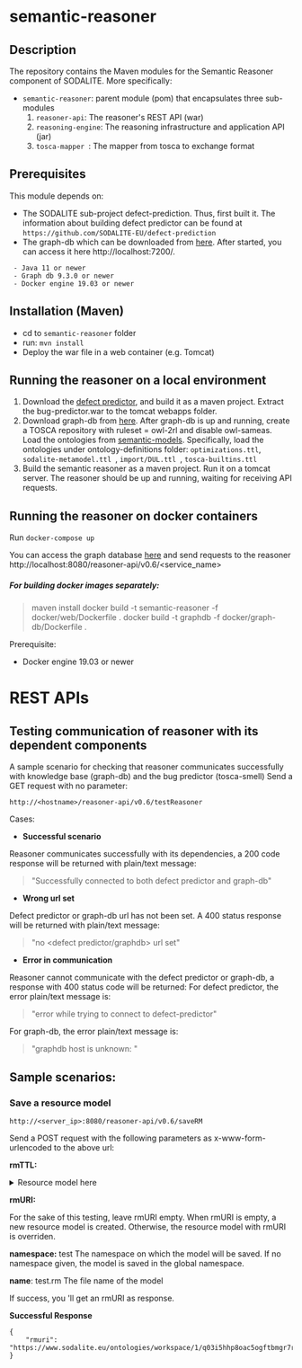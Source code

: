 # semantic-reasoner

## Description

The repository contains the Maven modules for the Semantic Reasoner component of SODALITE. More specifically:

- `semantic-reasoner`: parent module (pom)  that encapsulates three sub-modules
    1. `reasoner-api`: The reasoner's REST API (war)
    2. `reasoning-engine`: The reasoning infrastructure and application API (jar)
    3.  `tosca-mapper `: The mapper from tosca to exchange format

## Prerequisites
This module depends on:

- The SODALITE sub-project defect-prediction. Thus, first built it.
The information about building defect predictor can be found at
 ` https://github.com/SODALITE-EU/defect-prediction `
- The graph-db which can be downloaded from [here](http://graphdb.ontotext.com/documentation/free/index.html). 
After started, you can access it here http://localhost:7200/.
```
 - Java 11 or newer
 - Graph db 9.3.0 or newer
 - Docker engine 19.03 or newer 
 ```
 
## Installation (Maven)

- cd to `semantic-reasoner` folder
- run: `mvn install`
- Deploy the war file in a web container (e.g. Tomcat)

## Running the reasoner on a local environment
1) Download the [defect predictor](https://github.com/SODALITE-EU/defect-prediction), and build it as a maven project.
Extract the bug-predictor.war to the tomcat webapps folder.
2) Download graph-db from [here](http://graphdb.ontotext.com/). 
After graph-db is up and running, create a TOSCA repository with ruleset = owl-2rl and disable owl-sameas.
Load the ontologies from [semantic-models](https://github.com/SODALITE-EU/semantic-models/tree/master/ontology%20definitions).
Specifically, load the ontologies under ontology-definitions folder:
 `optimizations.ttl`,  `sodalite-metamodel.ttl `,  `import/DUL.ttl `,  `tosca-builtins.ttl `
4) Build the semantic reasoner as a maven project. Run it on a tomcat server. 
The reasoner should be up and running, waiting for receiving API requests.

## Running the reasoner on docker containers
Run 
```docker-compose up```

You can access the graph database [here](http://localhost:7200/)
and send requests to the reasoner http://localhost:8080/reasoner-api/v0.6/<service_name>
##### For building docker images separately:

> maven install
>docker build -t semantic-reasoner -f docker/web/Dockerfile .
> docker build -t graphdb -f docker/graph-db/Dockerfile .

  Prerequisite:
 - Docker engine 19.03 or newer

# REST APIs

## Testing communication of reasoner with its dependent components
A sample scenario for checking that reasoner communicates successfully with knowledge base (graph-db) and the bug predictor (tosca-smell)
Send a GET request with no parameter:
```
http://<hostname>/reasoner-api/v0.6/testReasoner 
```
Cases:
- **Successful scenario**

Reasoner communicates successfully with its dependencies, a 200 code response will be returned
with plain/text message:
>"Successfully connected to both defect predictor and graph-db"

- **Wrong url set**

Defect predictor or graph-db url has not been set.
A 400 status response will be returned with plain/text message:
>"no <defect predictor/graphdb> url set"
- **Error in communication**

Reasoner cannot communicate with the defect predictor or graph-db, a response with 400 status code will be returned:
For defect predictor, the error plain/text message is:
>"error while trying to connect to defect-predictor"

For graph-db, the error plain/text message is:
>"graphdb host is unknown: <graphdb url>"

 

## Sample scenarios:
### Save a resource model
```
http://<server_ip>:8080/reasoner-api/v0.6/saveRM
```

Send a POST request with the following parameters as x-www-form-urlencoded to the above url:

**rmTTL:**
<details>
<summary>Resource model here</summary>

```
# baseURI: https://www.sodalite.eu/ontologies/exchange/rm/
# imports: https://www.sodalite.eu/ontologies/exchange/

@prefix : <https://www.sodalite.eu/ontologies/exchange/rm/> .
@prefix exchange: <https://www.sodalite.eu/ontologies/exchange/> .
@prefix owl: <http://www.w3.org/2002/07/owl#> .
@prefix rdf: <http://www.w3.org/1999/02/22-rdf-syntax-ns#> .
@prefix rdfs: <http://www.w3.org/2000/01/rdf-schema#> .
@prefix xsd: <http://www.w3.org/2001/XMLSchema#> .

:
  rdf:type owl:Ontology ;
  owl:imports exchange: ;
  owl:versionInfo "Created by the SODALITE IDE" ;
.

:RM_1
  rdf:type exchange:RM ;
  exchange:userId "27827d44-0f6c-11ea-8d71-362b9e155667" ;
.
:Parameter_1
  rdf:type exchange:Parameter ;
  exchange:name "property" ;  
  exchange:value 'docker_ip' ; 
.
:Parameter_2
  rdf:type exchange:Parameter ;
  exchange:name "entity" ;  
  exchange:value 'SELF' ; 
.
:Parameter_3
  rdf:type exchange:Parameter ;
  exchange:name "get_property" ;
  exchange:hasParameter :Parameter_1 ;
  exchange:hasParameter :Parameter_2 ;
.	

:Parameter_4
  rdf:type exchange:Parameter ;
  exchange:name "value" ;
  exchange:hasParameter :Parameter_3 ;
.

:Parameter_5
  rdf:type exchange:Parameter ;
  exchange:name "docker_ip" ;
  exchange:hasParameter :Parameter_4 ;
.	


:Parameter_6
  rdf:type exchange:Parameter ;
  exchange:name "path" ;
  exchange:value '/workspace/iac-management/blueprint-samples/blueprints/sodalite-test/modules/vm/playbooks/set_ip.yaml' ;
.

:Parameter_7
  rdf:type exchange:Parameter ;
  exchange:name "content" ;
  exchange:value '- hosts: all\n  gather_facts: no\n  tasks:\n    - name: Set attributes\n      set_stats:\n        data:\n          private_address: "{{ docker_ip }}"\n          public_address: "{{ docker_ip }}"' ;
.


:Parameter_8
  rdf:type exchange:Parameter ;
  exchange:name "primary" ;
  exchange:hasParameter :Parameter_6 ;
  exchange:hasParameter :Parameter_7 ;
.


:Parameter_9
  rdf:type exchange:Parameter ;
  exchange:name "implementation" ;
  exchange:hasParameter :Parameter_8 ;
.

:Parameter_10
  rdf:type exchange:Parameter ;
  exchange:name "create" ;
  exchange:hasParameter :Parameter_5 ;
  exchange:hasParameter :Parameter_9 ;
.

:Parameter_11
  rdf:type exchange:Parameter ;
  exchange:name "type" ;
  exchange:value 'string' ;  
.

:Parameter_12
  rdf:type exchange:Parameter ;
  exchange:name "required" ;
  exchange:value 'false' ;
.
:Property_1
  rdf:type exchange:Property ;
  exchange:name "username" ;
  exchange:hasParameter :Parameter_11 ;
  exchange:hasParameter :Parameter_12 ;
.
:Parameter_13
  rdf:type exchange:Parameter ;
  exchange:name "type" ;
  exchange:value 'string' ;  
.
:Parameter_14
  rdf:type exchange:Parameter ;
  exchange:name "required" ;
  exchange:value 'false' ;
.
:Property_2
  rdf:type exchange:Property ;
  exchange:name "docker_ip" ;
  exchange:hasParameter :Parameter_13 ;
  exchange:hasParameter :Parameter_14 ;
.
:Parameter_15
  rdf:type exchange:Parameter ;
  exchange:name "type" ;
  exchange:value 'tosca.interfaces.node.lifecycle.Standard' ;
.
:Interface_1
  rdf:type exchange:Interface ;
  exchange:name "Standard" ;
  exchange:hasParameter :Parameter_15 ;
  exchange:hasParameter :Parameter_10 ;
.

:NodeType_1
  rdf:type exchange:Type ;
  exchange:name "sodalite.nodes.Compute" ;
  exchange:derivesFrom 'tosca.nodes.Compute' ;  
  exchange:properties :Property_1 ; 
  exchange:properties :Property_2 ; 
  exchange:interfaces :Interface_1 ; 
.  
```

</details>


**rmURI:** <LEAVE IT EMPTY>


For the sake of this testing, leave rmURI empty.
When rmURI is empty, a new resource model is created. Otherwise, the resource model with rmURI is overriden.

**namespace:** test
The namespace on which the model will be saved. If no namespace given, the model is saved in the global namespace.

**name**: test.rm
The file name of the model


If success, you 'll get an rmURI as response.

**Successful Response**
```
{
    "rmuri": "https://www.sodalite.eu/ontologies/workspace/1/q03i5hhp8oac5ogftbmgr7ra4v/RM_nom7pmrlja496e5kkb026ub7d8"
}
```
 